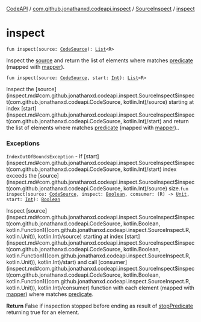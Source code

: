 [CodeAPI](../../index.md) / [com.github.jonathanxd.codeapi.inspect](../index.md) / [SourceInspect](index.md) / [inspect](.)

# inspect

`fun inspect(source: `[`CodeSource`](../../com.github.jonathanxd.codeapi/-code-source/index.md)`): `[`List`](https://kotlinlang.org/api/latest/jvm/stdlib/kotlin.collections/-list/index.html)`<R>`

Inspect the [source](inspect.md#com.github.jonathanxd.codeapi.inspect.SourceInspect$inspect(com.github.jonathanxd.codeapi.CodeSource)/source) and return the list of elements where matches [predicate](predicate.md) (mapped with [mapper](mapper.md)).

`fun inspect(source: `[`CodeSource`](../../com.github.jonathanxd.codeapi/-code-source/index.md)`, start: `[`Int`](https://kotlinlang.org/api/latest/jvm/stdlib/kotlin/-int/index.html)`): `[`List`](https://kotlinlang.org/api/latest/jvm/stdlib/kotlin.collections/-list/index.html)`<R>`

Inspect the [source](inspect.md#com.github.jonathanxd.codeapi.inspect.SourceInspect$inspect(com.github.jonathanxd.codeapi.CodeSource, kotlin.Int)/source) starting at index [start](inspect.md#com.github.jonathanxd.codeapi.inspect.SourceInspect$inspect(com.github.jonathanxd.codeapi.CodeSource, kotlin.Int)/start) and return the list of elements where matches [predicate](predicate.md) (mapped with [mapper](mapper.md))..

### Exceptions

`IndexOutOfBoundsException` - If [start](inspect.md#com.github.jonathanxd.codeapi.inspect.SourceInspect$inspect(com.github.jonathanxd.codeapi.CodeSource, kotlin.Int)/start) index exceeds the [source](inspect.md#com.github.jonathanxd.codeapi.inspect.SourceInspect$inspect(com.github.jonathanxd.codeapi.CodeSource, kotlin.Int)/source) size.`fun inspect(source: `[`CodeSource`](../../com.github.jonathanxd.codeapi/-code-source/index.md)`, inspect: `[`Boolean`](https://kotlinlang.org/api/latest/jvm/stdlib/kotlin/-boolean/index.html)`, consumer: (R) -> `[`Unit`](https://kotlinlang.org/api/latest/jvm/stdlib/kotlin/-unit/index.html)`, start: `[`Int`](https://kotlinlang.org/api/latest/jvm/stdlib/kotlin/-int/index.html)`): `[`Boolean`](https://kotlinlang.org/api/latest/jvm/stdlib/kotlin/-boolean/index.html)

Inspect [source](inspect.md#com.github.jonathanxd.codeapi.inspect.SourceInspect$inspect(com.github.jonathanxd.codeapi.CodeSource, kotlin.Boolean, kotlin.Function1((com.github.jonathanxd.codeapi.inspect.SourceInspect.R, kotlin.Unit)), kotlin.Int)/source) starting at index [start](inspect.md#com.github.jonathanxd.codeapi.inspect.SourceInspect$inspect(com.github.jonathanxd.codeapi.CodeSource, kotlin.Boolean, kotlin.Function1((com.github.jonathanxd.codeapi.inspect.SourceInspect.R, kotlin.Unit)), kotlin.Int)/start) and call [consumer](inspect.md#com.github.jonathanxd.codeapi.inspect.SourceInspect$inspect(com.github.jonathanxd.codeapi.CodeSource, kotlin.Boolean, kotlin.Function1((com.github.jonathanxd.codeapi.inspect.SourceInspect.R, kotlin.Unit)), kotlin.Int)/consumer) function with each
element (mapped with [mapper](mapper.md)) where matches [predicate](predicate.md).

**Return**
False if inspection stopped before ending as result of [stopPredicate](stop-predicate.md) returning true for an element.

